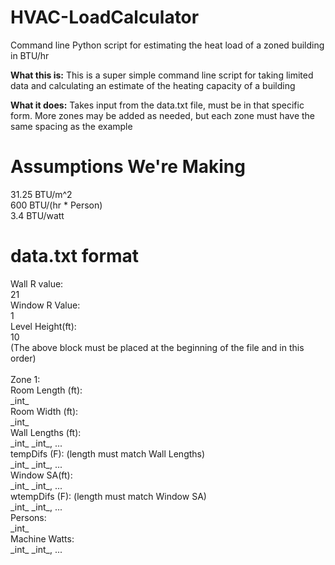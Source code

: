# HVAC-LoadCalculator
Command line Python script for estimating the heat load of a zoned building in BTU/hr

<b>What this is:</b>
  This is a super simple command line script for taking limited data and calculating an estimate of the heating capacity of a building
  
<b>What it does:</b>
  Takes input from the data.txt file, must be in that specific form. More zones may be added as needed, but each zone must have the same spacing as the example
  
<h1>Assumptions We're Making</h1>
<p>31.25 BTU/m^2 </br>
600 BTU/(hr * Person) </br>
3.4 BTU/watt </br>

</p>

<h1>data.txt format</h1>
<p>Wall R value: </br>
21 </br>
Window R Value: </br>
1 </br>
Level Height(ft): </br>
10 </br>
(The above block must be placed at the beginning of the file and in this order) </br></br>
Zone 1: </br>
Room Length (ft): </br>
_int_ </br>
Room Width (ft): </br>
_int_ </br>
Wall Lengths (ft): </br>
_int_ _int_, ... </br>
tempDifs (F):  (length must match Wall Lengths)</br>
_int_ _int_, ...</br>
Window SA(ft): </br>
_int_ _int_, ...</br>
wtempDifs (F):  (length must match Window SA)</br>
_int_ _int_, ... </br>
Persons: </br>
_int_ </br>
Machine Watts: </br>
_int_ _int_, ...</p>

